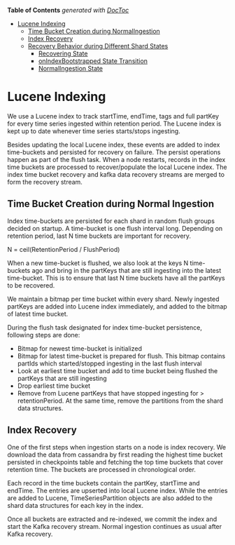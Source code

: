 <!-- START doctoc generated TOC please keep comment here to allow auto update -->
<!-- DON'T EDIT THIS SECTION, INSTEAD RE-RUN doctoc TO UPDATE -->
**Table of Contents**  *generated with [DocToc](https://github.com/thlorenz/doctoc)*

- [Lucene Indexing](#lucene-indexing)
  - [Time Bucket Creation during NormalIngestion](#time-bucket-creation-during-normalingestion)
  - [Index Recovery](#index-recovery)
  - [Recovery Behavior during Different Shard States](#recovery-behavior-during-different-shard-states)
    - [Recovering State](#recovering-state)
    - [onIndexBootstrapped State Transition](#onindexbootstrapped-state-transition)
    - [NormalIngestion State](#normalingestion-state)

<!-- END doctoc generated TOC please keep comment here to allow auto update -->


# Lucene Indexing

We use a Lucene index to track startTime, endTime, tags and full partKey for every time series ingested within
retention period. The Lucene index is kept up to date whenever time series starts/stops ingesting.

Besides updating the local Lucene index, these events are added to index time-buckets and persisted for recovery on failure.
The persist operations happen as part of the flush task. When a node restarts, records in the index
time buckets are processed to recover/populate the local Lucene index. The index time bucket recovery
and kafka data recovery streams are merged to form the recovery stream.

## Time Bucket Creation during Normal Ingestion

Index time-buckets are persisted for each shard in random flush groups decided on startup. A time-bucket is one 
flush interval long. Depending on retention period, last N time buckets are important for recovery.

N = ceil(RetentionPeriod / FlushPeriod)

When a new time-bucket is flushed, we also look at the keys N time-buckets ago and bring in the partKeys that are still 
ingesting into the latest time-bucket. This is to ensure that last N time buckets have all the partKeys to be recovered.

We maintain a bitmap per time bucket within every shard. Newly ingested partKeys are added into Lucene index
immediately, and added to the bitmap of latest time bucket. 

During the flush task designated for index time-bucket persistence, following steps are done:
* Bitmap for newest time-bucket is initialized
* Bitmap for latest time-bucket is prepared for flush. This bitmap contains partIds which started/stopped ingesting in the last flush interval
* Look at earliest time bucket and add to time bucket being flushed the partKeys that are still ingesting
* Drop earliest time bucket
* Remove from Lucene partKeys that have stopped ingesting for > retentionPeriod. At the same time, remove the partitions from the shard data structures. 
 
## Index Recovery

One of the first steps when ingestion starts on a node is index recovery. We download the data from cassandra by first
reading the highest time bucket persisted in checkpoints table and fetching the top time buckets that cover retention
time. The buckets are processed in chronological  order.

Each record in the time buckets contain the partKey, startTime and endTime. The entries are upserted into local Lucene
index. While the entries are added to Lucene, TimeSeriesPartition objects are also added to the shard data structures
for each key in the index.

Once all buckets are extracted and re-indexed, we commit the index and start the Kafka recovery stream.
Normal ingestion continues as usual after Kafka recovery.

